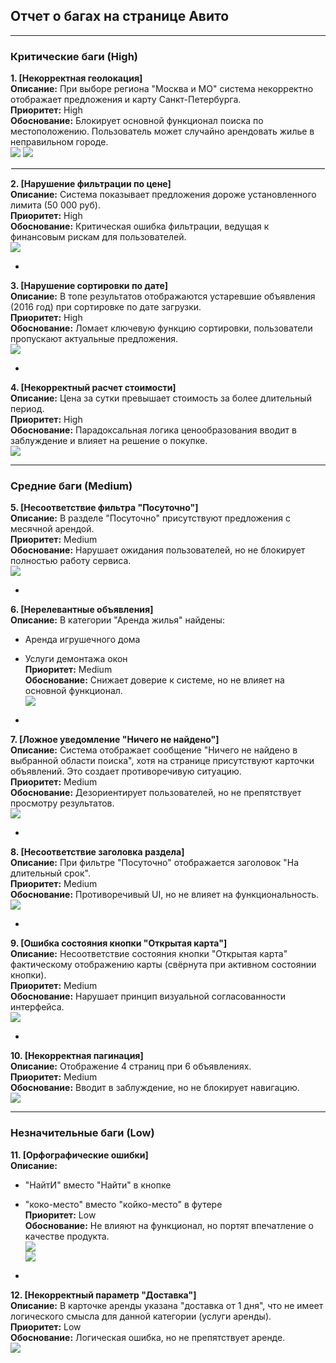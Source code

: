 ## Отчет о багах на странице Авито

---
### Критические баги (High)

**1. [Некорректная геолокация]**  
**Описание:** При выборе региона "Москва и МО" система некорректно отображает предложения и карту Санкт-Петербурга.   
**Приоритет:** High  
**Обоснование:** Блокирует основной функционал поиска по местоположению. Пользователь может случайно арендовать жилье в неправильном городе.  
![](img/2.png)
![](img/2_1.png)

<hr style="border: 0.5px solid #f0f0f0">

**2. [Нарушение фильтрации по цене]**  
**Описание:** Система показывает предложения дороже установленного лимита (50 000 руб).  
**Приоритет:** High  
**Обоснование:** Критическая ошибка фильтрации, ведущая к финансовым рискам для пользователей.  
![](img/5.png)

-

**3. [Нарушение сортировки по дате]**  
**Описание:** В топе результатов отображаются устаревшие объявления (2016 год) при сортировке по дате загрузки.  
**Приоритет:** High  
**Обоснование:** Ломает ключевую функцию сортировки, пользователи пропускают актуальные предложения.  
![](img/7.png)

-

**4. [Некорректный расчет стоимости]**  
**Описание:** Цена за сутки превышает стоимость за более длительный период.  
**Приоритет:** High  
**Обоснование:** Парадоксальная логика ценообразования вводит в заблуждение и влияет на решение о покупке.  
![](img/13.png)

---

### Средние баги (Medium)

**5. [Несоответствие фильтра "Посуточно"]**  
**Описание:** В разделе "Посуточно" присутствуют предложения с месячной арендой.  
**Приоритет:** Medium  
**Обоснование:** Нарушает ожидания пользователей, но не блокирует полностью работу сервиса.  
![](img/3.png)

-

**6. [Нерелевантные объявления]**  
**Описание:** В категории "Аренда жилья" найдены:  
- Аренда игрушечного дома  
- Услуги демонтажа окон  
**Приоритет:** Medium  
**Обоснование:** Снижает доверие к системе, но не влияет на основной функционал.  
![](img/15.png)

-

**7. [Ложное уведомление "Ничего не найдено"]**  
**Описание:** Система отображает сообщение "Ничего не найдено в выбранной области поиска", хотя на странице присутствуют карточки объявлений. Это создает противоречивую ситуацию.  
**Приоритет:** Medium  
**Обоснование:** Дезориентирует пользователей, но не препятствует просмотру результатов.  
![](img/6.png)

-

**8. [Несоответствие заголовка раздела]**  
**Описание:** При фильтре "Посуточно" отображается заголовок "На длительный срок".  
**Приоритет:** Medium  
**Обоснование:** Противоречивый UI, но не влияет на функциональность.  
![](img/10.png)

-

**9. [Ошибка состояния кнопки "Открытая карта"]**  
**Описание:** Несоответствие состояния кнопки "Открытая карта" фактическому отображению карты (свёрнута при активном состоянии кнопки).  
**Приоритет:** Medium  
**Обоснование:** Нарушает принцип визуальной согласованности интерфейса.  
![](img/11.png)

-

**10. [Некорректная пагинация]**  
**Описание:** Отображение 4 страниц при 6 объявлениях.  
**Приоритет:** Medium  
**Обоснование:** Вводит в заблуждение, но не блокирует навигацию.  
![](img/14.png)

---

### Незначительные баги (Low)

**11. [Орфографические ошибки]**  
**Описание:**  
- "НайтИ" вместо "Найти" в кнопке  
- "коко-место" вместо "койко-место" в футере  
**Приоритет:** Low  
**Обоснование:** Не влияют на функционал, но портят впечатление о качестве продукта.  
![](img/1.png)  
![](img/8.png)

-

**12. [Некорректный параметр "Доставка"]**  
**Описание:** В карточке аренды указана "доставка от 1 дня", что не имеет логического смысла для данной категории (услуги аренды).  
**Приоритет:** Low  
**Обоснование:** Логическая ошибка, но не препятствует аренде.  
![](img/9.png) 
